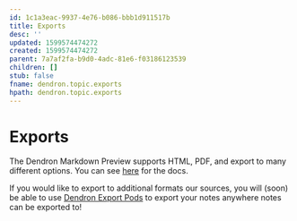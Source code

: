 ```yaml
---
id: 1c1a3eac-9937-4e76-b086-bbb1d911517b
title: Exports
desc: ''
updated: 1599574474272
created: 1599574474272
parent: 7a7af2fa-b9d0-4adc-81e6-f03186123539
children: []
stub: false
fname: dendron.topic.exports
hpath: dendron.topic.exports
---
```

# Exports

The Dendron Markdown Preview supports HTML, PDF, and export to many different options. You can see [here](https://shd101wyy.github.io/markdown-preview-enhanced/#/html) for the docs.

If you would like to export to additional formats our sources, you will (soon) be able to use  [Dendron Export Pods](66727a39-d0a7-449b-a10d-f6c438185d7f) to export your notes anywhere notes can be exported to!

